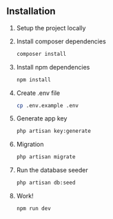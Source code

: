 ## Installation
1. Setup the project locally

2. Install composer dependencies
	```sh
	composer install
	```
3. Install npm dependencies
	```sh
	npm install
	```
4. Create .env file
	```sh
	cp .env.example .env
	```
5. Generate app key
	```sh
	php artisan key:generate
	```
6. Migration
	```sh
	php artisan migrate
	```
7. Run the database seeder
	```sh
	php artisan db:seed
	```
8. Work!
	```sh
	npm run dev
	```

